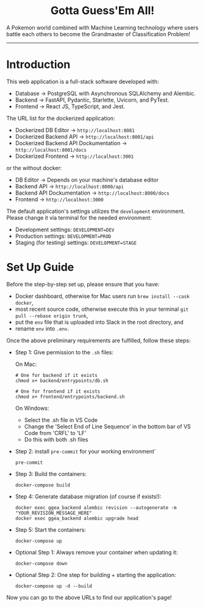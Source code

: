 <h1 align=center><strong>Gotta Guess'Em All!</strong></h1>

A Pokemon world combined with Machine Learning technology where users battle each others to become the Grandmaster of Classification Problem!

---

# Introduction

This web application is a full-stack software developed with:

* Database $\rightarrow$ PostgreSQL with Asynchronous SQLAlchemy and Alembic.
* Backend $\rightarrow$ FastAPI, Pydantic, Starlette, Uvicorn, and PyTest.
* Frontend $\rightarrow$ React JS, TypeScript, and Jest.

The URL list for the dockerized application:

* Dockerized DB Editor $\rightarrow$ `http://localhost:8081`
* Dockerized Backend API $\rightarrow$ `http://localhost:8001/api`
* Dockerized Backend API Dockumentation $\rightarrow$ `http://localhost:8001/docs`
* Dockerized Frontend $\rightarrow$ `http://localhost:3001`

or the without docker:

* DB Editor $\rightarrow$ Depends on your machine's database editor
* Backend API $\rightarrow$ `http://localhost:8000/api`
* Backend API Dockumentation $\rightarrow$ `http://localhost:8000/docs`
* Frontend $\rightarrow$ `http://localhost:3000`

The default application's settings utilizes the `development` environment. Please change it via terminal for the needed environment:

* Development settings: `DEVELOPMENT=DEV`
* Production settings: `DEVELOPMENT=PROD`
* Staging (for testing) settings: `DEVELOPMENT=STAGE`

# Set Up Guide

Before the step-by-step set up, please ensure that you have:

* Docker dashboard, otherwise for Mac users run `brew install --cask docker`,
* most recent source code, otherwise execute this in your terminal `git pull --rebase origin trunk`,
* put the `env` file that is uploaded into Slack in the root directory, and
* rename `env` into `.env`.

Once the above preliminary requirements are fulfilled, follow these steps:

* Step 1: Give permission to the `.sh` files:

    On Mac:
    
    ```shell
    # One for backend if it exists
    chmod x+ backend/entrypoints/db.sh
    
    # One for frontend if it exists
    chmod x+ frontend/entrypoints/backend.sh
    ```
    
    
    On Windows:
    
    * Select the .sh file in VS Code
    * Change the 'Select End of Line Sequence' in the bottom bar of VS Code from 'CRFL' to 'LF'
    * Do this with both .sh files
    

* Step 2: install `pre-commit` for your working environment`

    ```shell
    pre-commit
    ```

* Step 3: Build the containers:

    ```shell
    docker-compose build
    ```

* Step 4: Generate database migration (of course if exists!):

    ```shell
    docker exec ggea_backend alembic revision --autogenerate -m "YOUR_REVISION_MESSAGE_HERE"
    docker exec ggea_backend alembic upgrade head
    ```

* Step 5: Start the containers:

    ```shell
    docker-compose up
    ```

* Optional Step 1: Always remove your container when updating it:

    ```shell
    docker-compose down
    ```

* Optional Step 2: One step for building + starting the application:

    ```shell
    docker-compose up -d --build
    ```

Now you can go to the above URLs to find our application's page!
